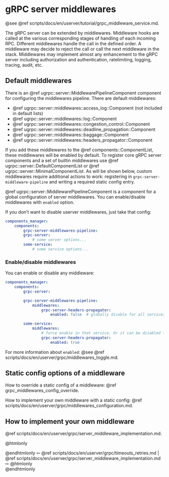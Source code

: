 # gRPC server middlewares

@see @ref scripts/docs/en/userver/tutorial/grpc_middleware_service.md.

The gRPC server can be extended by middlewares.
Middleware hooks are called at the various corresponding stages of handling of each incoming RPC.
Different middlewares handle the call in the defined order.
A middleware may decide to reject the call or call the next middleware in the stack.
Middlewares may implement almost any enhancement to the gRPC server including authorization
and authentication, ratelimiting, logging, tracing, audit, etc.

## Default middlewares

There is an @ref ugrpc::server::MiddlewarePipelineComponent component for configuring the middlewares pipeline. 
There are default middlewares:
 - @ref ugrpc::server::middlewares::access_log::Component (not included in default lists)
 - @ref ugrpc::server::middlewares::log::Component
 - @ref ugrpc::server::middlewares::congestion_control::Component
 - @ref ugrpc::server::middlewares::deadline_propagation::Component
 - @ref ugrpc::server::middlewares::baggage::Component
 - @ref ugrpc::server::middlewares::headers_propagator::Component

If you add these middlewares to the @ref components::ComponentList, these middlewares will be enabled by default. 
To register core gRPC server components and a set of builtin middlewares use @ref ugrpc::server::DefaultComponentList or @ref ugrpc::server::MinimalComponentList.
As will be shown below, custom middlewares require additional actions to work: registering in `grpc-server-middleware-pipeline` and writing a required static config entry.

@ref ugrpc::server::MiddlewarePipelineComponent is a component for a global configuration of server middlewares. You can enable/disable middlewares with `enabled` option.

If you don't want to disable userver middlewares, just take that config:

```yaml
components_manager:
    components:
        grpc-server-middlewares-pipeline:
        grpc-server:
            # some server options...
        some-service:
            # some service options...
```

### Enable/disable middlewares

You can enable or disable any middleware:

```yaml
components_manager:
    components:
        grpc-server:

        grpc-server-middlewares-pipeline:
            middlewares:
                grpc-server-headers-propagator:
                    enabled: false  # globally disable for all services

        some-service:
            middlewares:
                # force enable in that service. Or it can be disabled for special service
                grpc-server-headers-propagator:
                    enabled: true

```

For more information about `enabled`:
@see @ref scripts/docs/en/userver/grpc/middlewares_toggle.md.


## Static config options of a middleware

How to override a static config of a middleware: @ref grpc_middlewares_config_override.

How to implement your own middleware with a static config: @ref scripts/docs/en/userver/grpc/middlewares_configuration.md.


## How to implement your own middleware

@ref scripts/docs/en/userver/grpc/server_middleware_implementation.md.


@htmlonly <div class="bottom-nav"> @endhtmlonly
⇦ @ref scripts/docs/en/userver/grpc/timeouts_retries.md | @ref scripts/docs/en/userver/grpc/server_middleware_implementation.md ⇨
@htmlonly </div> @endhtmlonly
